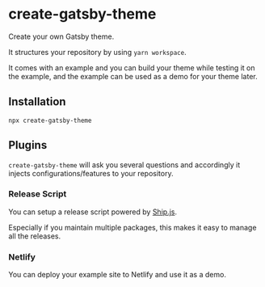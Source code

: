 # create-gatsby-theme

Create your own Gatsby theme.

It structures your repository by using `yarn workspace`.

It comes with an example and you can build your theme while testing it on the example, and the example can be used as a demo for your theme later.

## Installation

```
npx create-gatsby-theme
```

## Plugins

`create-gatsby-theme` will ask you several questions and accordingly it injects configurations/features to your repository.

### Release Script

You can setup a release script powered by [Ship.js](https://github.com/algolia/shipjs).

Especially if you maintain multiple packages, this makes it easy to manage all the releases.

### Netlify

You can deploy your example site to Netlify and use it as a demo.
